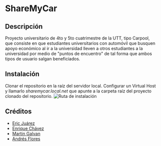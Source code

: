 # ShareMyCar

## Descripción
Proyecto universitario de 4to y 5to cuatrimestre de la UTT, tipo Carpool, que consiste en que estudiantes universitarios con automóvil que busquen apoyo económico al ir a la universidad lleven a otros estudiantes a la universidad por medio de "puntos de encuentro" de tal forma que ambos tipos de usuario salgan beneficiados.

## Instalación
Clonar el repositorio en la raíz del servidor local. Configurar un Virtual Host y llamarlo *sharemycar.local.net* que apunte a la carpeta raíz del proyecto clonado del repositorio.
![Ruta de instalación](https://github.com/JCKrack/shareMyCar/tree/master/images/instalation_path.png)

## Créditos
* [Eric Juárez](https://github.com/JCKrack)
* [Enrique Chávez](https://github.com/thunder011)
* [Martin Galvan](https://github.com/MartinGalvan123)
* [Andrés Flores](https://github.com/tiloanne96)

